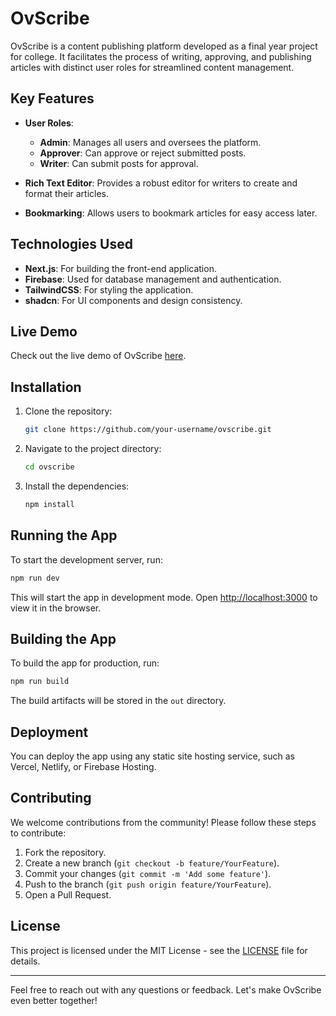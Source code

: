 # OvScribe

OvScribe is a content publishing platform developed as a final year project for college. It facilitates the process of writing, approving, and publishing articles with distinct user roles for streamlined content management.

## Key Features

- **User Roles**:
  - **Admin**: Manages all users and oversees the platform.
  - **Approver**: Can approve or reject submitted posts.
  - **Writer**: Can submit posts for approval.

- **Rich Text Editor**: Provides a robust editor for writers to create and format their articles.
- **Bookmarking**: Allows users to bookmark articles for easy access later.

## Technologies Used

- **Next.js**: For building the front-end application.
- **Firebase**: Used for database management and authentication.
- **TailwindCSS**: For styling the application.
- **shadcn**: For UI components and design consistency.

## Live Demo

Check out the live demo of OvScribe [here](https://ovscribe.vercel.app/).

## Installation

1. Clone the repository:
   ```sh
   git clone https://github.com/your-username/ovscribe.git
   ```
2. Navigate to the project directory:
   ```sh
   cd ovscribe
   ```
3. Install the dependencies:
   ```sh
   npm install
   ```

## Running the App

To start the development server, run:
```sh
npm run dev
```
This will start the app in development mode. Open [http://localhost:3000](http://localhost:3000) to view it in the browser.

## Building the App

To build the app for production, run:
```sh
npm run build
```
The build artifacts will be stored in the `out` directory.

## Deployment

You can deploy the app using any static site hosting service, such as Vercel, Netlify, or Firebase Hosting.

## Contributing

We welcome contributions from the community! Please follow these steps to contribute:

1. Fork the repository.
2. Create a new branch (`git checkout -b feature/YourFeature`).
3. Commit your changes (`git commit -m 'Add some feature'`).
4. Push to the branch (`git push origin feature/YourFeature`).
5. Open a Pull Request.

## License

This project is licensed under the MIT License - see the [LICENSE](LICENSE) file for details.

---

Feel free to reach out with any questions or feedback. Let's make OvScribe even better together!
